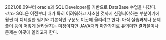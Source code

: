 2021.08.09부터 oracle과 SQL Developer를 기반으로 DataBase 수업을 나갔다. <\n>
SQL은 이전부터 내가 특히 어려워하고 사소한 것까지 신경써야하는 부분이기에
훨씬 더 디테일한 필기와 기본적인 구문도 이곳에 올리려고 한다.
아직 실습과제나 문제풀이 등이 어떻게 올라올지는 미정이지만
JAVA때와 마찬가지로 유의미한 결과물이나 문제는 이곳에 올리고자 한다.
